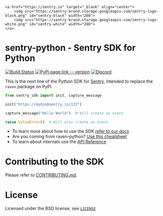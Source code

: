 <style>
@media (prefers-color-scheme: dark) {
  #sentry-white { display: none; }
}

@media (prefers-color-scheme: bright) {
  #sentry-black { display: none; }
}
</style>

<p align="center">

    <a href="https://sentry.io" target="_blank" align="center">
        <img src="https://sentry-brand.storage.googleapis.com/sentry-logo-black.png" id="sentry-black" width="280">
        <img src="https://sentry-brand.storage.googleapis.com/sentry-logo-white.png" id="sentry-white" width="280">
    </a>
</p>

# sentry-python - Sentry SDK for Python

[![Build Status](https://travis-ci.com/getsentry/sentry-python.svg?branch=master)](https://travis-ci.com/getsentry/sentry-python)
[![PyPi page link -- version](https://img.shields.io/pypi/v/sentry-sdk.svg)](https://pypi.python.org/pypi/sentry-sdk)
[![Discord](https://img.shields.io/discord/621778831602221064)](https://discord.gg/cWnMQeA)

This is the next line of the Python SDK for [Sentry](http://sentry.io/), intended to replace the `raven` package on PyPI.

```python
from sentry_sdk import init, capture_message

init("https://mydsn@sentry.io/123")

capture_message("Hello World")  # Will create an event.

raise ValueError()  # Will also create an event.
```

- To learn more about how to use the SDK [refer to our docs](https://docs.sentry.io/platforms/python/)
- Are you coming from raven-python? [Use this cheatsheet](https://docs.sentry.io/platforms/python/migration/)
- To learn about internals use the [API Reference](https://getsentry.github.io/sentry-python/)

# Contributing to the SDK

Please refer to [CONTRIBUTING.md](https://github.com/getsentry/sentry-python/blob/master/CONTRIBUTING.md).

# License

Licensed under the BSD license, see [`LICENSE`](https://github.com/getsentry/sentry-python/blob/master/LICENSE)
